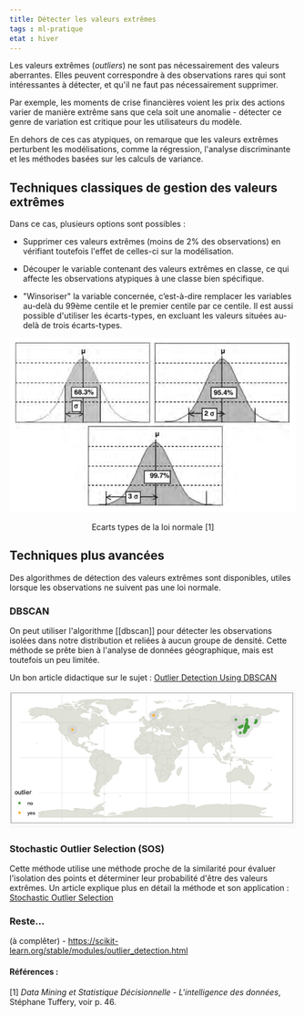 ```yaml
---
title: Détecter les valeurs extrêmes
tags : ml-pratique
etat : hiver
---
```


Les valeurs extrêmes (*outliers*) ne sont pas nécessairement des valeurs aberrantes. Elles peuvent correspondre à des observations rares qui sont intéressantes à détecter, et qu'il ne faut pas nécessairement supprimer. 

Par exemple, les moments de crise financières voient les prix des actions varier de manière extrême sans que cela soit une anomalie - détecter ce genre de variation est critique pour les utilisateurs du modèle.

En dehors de ces cas atypiques, on remarque que les valeurs extrêmes perturbent les modélisations, comme la régression, l'analyse discriminante et les méthodes basées sur les calculs de variance.

## Techniques classiques de gestion des valeurs extrêmes

Dans ce cas, plusieurs options sont possibles :

- Supprimer ces valeurs extrêmes (moins de 2% des observations) en vérifiant toutefois l'effet de celles-ci sur la modélisation.


- Découper le variable contenant des valeurs extrêmes en classe, ce qui affecte les observations atypiques à une classe bien spécifique.

- "Winsoriser" la variable concernée, c’est-à-dire remplacer les variables au-delà du 99ème centile et le premier centile par ce centile. Il est aussi possible d'utiliser les écarts-types, en excluant les valeurs situées au-delà de trois écarts-types.

![](../assets/img/ecarts-types-normale.png)

<div align="center">
	<p>
Ecarts types de la loi normale [1]
</p>
</div>

## Techniques plus avancées

Des algorithmes de détection des valeurs extrêmes sont disponibles, utiles lorsque les observations ne suivent pas une loi normale.

### DBSCAN
On peut utiliser l'algorithme [[dbscan]] pour détecter les observations isolées dans notre distribution et reliées à aucun groupe de densité. Cette méthode se prête bien à l'analyse de données géographique, mais est toutefois un peu limitée. 

Un bon article didactique sur le sujet : [Outlier Detection Using DBSCAN](https://data-blog.gbif.org/post/outlier-detection-using-dbscan/)

![](../assets/img/dbscan-outliers.png)

### Stochastic Outlier Selection (SOS)
Cette méthode utilise une méthode proche de la similarité pour évaluer l'isolation des points et déterminer leur probabilité d'être des valeurs extrêmes. Un article explique plus en détail la méthode et son application : [Stochastic Outlier Selection](https://datascienceworkshops.com/blog/stochastic-outlier-selection/)

### Reste...
(à complêter) - https://scikit-learn.org/stable/modules/outlier_detection.html



#### Références :
[1] *Data Mining et Statistique Décisionnelle - L'intelligence des données*, Stéphane Tuffery, voir p. 46.